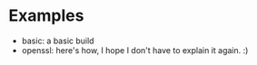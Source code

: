 # Examples

- basic: a basic build
- openssl: here's how, I hope I don't have to explain it again. :)
